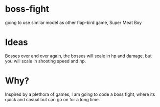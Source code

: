 # boss-fight
going to use similar model as other flap-bird game, Super Meat Boy

# Ideas
Bosses over and over again, the bosses will scale in hp and damage, but you will scale in shooting speed and hp.

# Why?
Inspired by a plethora of games, I am going to code a boss fight, where its quick and casual but can go on for a long time. 
